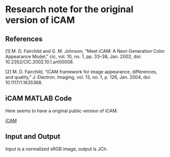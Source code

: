 # Research note for the original version of iCAM

## References

[1] M. D. Fairchild and G. M. Johnson, “Meet iCAM: A Next-Generation Color Appearance Model,” cic, vol. 10, no. 1, pp. 33–38, Jan. 2002, doi: 10.2352/CIC.2002.10.1.art00008.

[2] M. D. Fairchild, “iCAM framework for image appearance, differences, and quality,” J. Electron. Imaging, vol. 13, no. 1, p. 126, Jan. 2004, doi: 10.1117/1.1635368.

## iCAM MATLAB Code

Here seems to have a original public version of iCAM.

[iCAM](https://github.com/jackyhkust/iCAM_HDR)

## Input and Output

Input is a normalized sRGB image, output is JCh.
